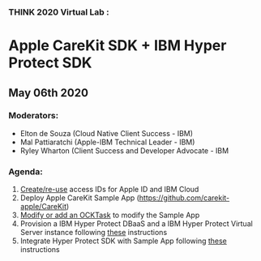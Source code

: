 ### THINK 2020 Virtual Lab :

# Apple CareKit SDK + IBM Hyper Protect SDK

## May 06th 2020

### Moderators:

- Elton de Souza (Cloud Native Client Success - IBM)
- Mal Pattiaratchi (Apple-IBM Technical Leader - IBM)
- Ryley Wharton (Client Success and Developer Advocate - IBM

### Agenda:

1. [Create/re-use](docs/1_accounts.md) access IDs for Apple ID and IBM Cloud
2. Deploy Apple CareKit Sample App (<https://github.com/carekit-apple/CareKit>)
3. [Modify or add an OCKTask](docs/2_modify_ocktask.md) to modify the Sample App
4. Provision a IBM Hyper Protect DBaaS and a IBM Hyper Protect Virtual Server instance following [these](docs/3_deploy_hyper_protect_services.md) instructions
5. Integrate Hyper Protect SDK with Sample App following [these](docs/4_integrate_CareKitHyperProtectSDK_tutorial.md) instructions
